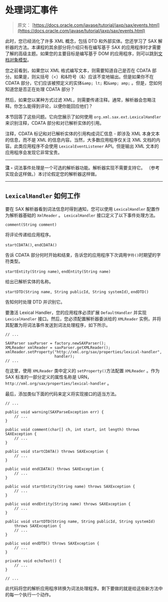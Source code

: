 # 处理词汇事件

> 原文： [https://docs.oracle.com/javase/tutorial/jaxp/sax/events.html](https://docs.oracle.com/javase/tutorial/jaxp/sax/events.html)

此时，您已经消化了许多 XML 概念，包括 DTD 和外部实体。您还学习了 SAX 解析器的方法。本课程的其余部分将介绍只有在编写基于 SAX 的应用程序时才需要了解的高级主题。如果您的主要目标是编写基于 DOM 的应用程序，则可以跳到[文档对象模型](../dom/index.html)。

您之前看到，如果您以 XML 格式编写文本，则需要知道自己是否在 CDATA 部分。如果是，则尖括号（&lt;）和&符号（&amp;）应该不变地输出。但是如果你不在 CDATA 部分，它们应该被预定义的实体`&amp; lt;` 和`&amp; amp;` 。但是，您如何知道您是否正在处理 CDATA 部分？

然后，如果您以某种方式过滤 XML，则需要传递注释。通常，解析器会忽略注释。你怎么能得到评论，以便你能回应他们？

本节回答了这些问题。它向您展示了如何使用 `org.xml.sax.ext.LexicalHandler` 来识别注释，CDATA 部分和对已解析实体的引用。

注释，CDATA 标记和对已解析实体的引用构成词汇信息 - 即涉及 XML 本身文本的信息，而不是 XML 的信息内容。当然，大多数应用程序仅关注 XML 文档的内容。此类应用程序不会使用 `LexicalEventListener` API。但是输出 XML 文本的应用程序会发现它非常宝贵。

* * *

**注 -** 词法事件处理是一个可选的解析器功能。解析器实现不需要支持它。 （参考实现会这样做。）本讨论假定您的解析器这样做。

* * *

## `LexicalHandler` 如何工作

要在 SAX 解析器看到词法信息时得到通知，您可以使用 `LexicalHandler` 配置作为解析器基础的 `XmlReader` 。 `LexicalHandler` 接口定义了以下事件处理方法。

`comment(String comment)`

将评论传递给应用程序。

`startCDATA()`, `endCDATA()`

告诉 CDATA 部分何时开始和结束，告诉您的应用程序下次调用`字符()`时期望的字符类型。

`startEntity(String name)`, `endEntity(String name)`

给出已解析实体的名称。

`startDTD(String name, String publicId, String systemId)`, `endDTD()`

告知何时处理 DTD 并识别它。

要激活 Lexical Handler，您的应用程序必须扩展 `DefaultHandler` 并实现 `LexicalHandler` 接口。然后，您必须配置解析器委派给的 `XMLReader` 实例，并将其配置为将词法事件发送到词法处理程序，如下所示。

```
// ...

SAXParser saxParser = factory.newSAXParser();
XMLReader xmlReader = saxParser.getXMLReader();
xmlReader.setProperty("http://xml.org/sax/properties/lexical-handler",
                      handler); 
// ...

```

在这里，使用 `XMLReader` 类中定义的 `setProperty()`方法配置 `XMLReader` 。作为 SAX 标准的一部分定义的属性名称是 URN， `http://xml.org/sax/properties/lexical-handler` 。

最后，添加类似下面的代码来定义将实现接口的适当方法。

```
// ...

public void warning(SAXParseException err) {
    // ...
}

public void comment(char[] ch, int start, int length) throws SAXException {
    // ...   
}

public void startCDATA() throws SAXException {
    // ...
}

public void endCDATA() throws SAXException {
    // ...
}

public void startEntity(String name) throws SAXException {
    // ...
}

public void endEntity(String name) throws SAXException {
    // ...
}

public void startDTD(String name, String publicId, String systemId)
    throws SAXException {
    // ...
}

public void endDTD() throws SAXException {
    // ...
}

private void echoText() {
    // ...
}

// ...

```

此代码将您的解析应用程序转换为词法处理程序。剩下要做的就是给这些新方法中的每一个执行一个动作。